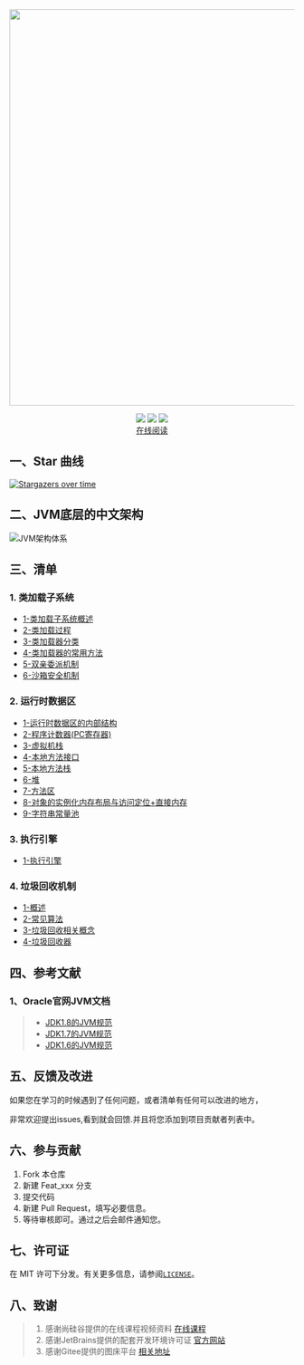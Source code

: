 
<center>
<img src="https://gitee.com/ShaoxiongDu/imageBed/raw/master/info.jpg" style="width:700px" >
</center>

<p align="center">
    <img src="https://img.shields.io/badge/JVM-底层原理解析-yellow">
    <img src="https://img.shields.io/badge/JVM-面试知识整理-green">
  <img src="https://visitor-badge.glitch.me/badge?page_id=shaoxiongdu.JVMStudy">
    <br>
    <a href="https://shaoxiongdu.github.io/JVMStudy/#/" target="_blank">在线阅读</a>
</p>

## 一、Star 曲线
[![Stargazers over time](https://starchart.cc/shaoxiongdu/JVMStudy.svg)](https://github.com/shaoxiongdu/JVMStudy)

## 二、JVM底层的中文架构

![JVM架构体系](https://gitee.com/ShaoxiongDu/imageBed/raw/master/%E7%AC%AC02%E7%AB%A0_JVM%E6%9E%B6%E6%9E%84-%E4%B8%AD.jpg)

## 三、清单 

### 1. 类加载子系统

 - 	[1-类加载子系统概述](https://github.com/shaoxiongdu/JVMStudy/blob/main/01-类加载子系统/01-类加载子系统.md)
 - 	[2-类加载过程](https://github.com/shaoxiongdu/JVMStudy/blob/main/01-类加载子系统/02-类加载过程.md)
 -   [3-类加载器分类](https://github.com/shaoxiongdu/JVMStudy/blob/main/01-类加载子系统/03-类加载器的分类.md)
 -   [4-类加载器的常用方法](https://github.com/shaoxiongdu/JVMStudy/blob/main/01-类加载子系统/04-类加载器的常用方法.md)
 -   [5-双亲委派机制](https://github.com/shaoxiongdu/JVMStudy/blob/main/01-类加载子系统/05-双亲委派机制.md)
 -   [6-沙箱安全机制](https://github.com/shaoxiongdu/JVMStudy/blob/main/01-类加载子系统/06-沙箱安全机制.md)

### 2.  运行时数据区 

-	[1-运行时数据区的内部结构](https://github.com/shaoxiongdu/JVMStudy/blob/main/02-运行时数据区/01-运行时数据区内部结构.md)
-	[2-程序计数器(PC寄存器)](https://github.com/shaoxiongdu/JVMStudy/blob/main/02-运行时数据区/02-程序计数器(PC寄存器).md)
-	[3-虚拟机栈](https://github.com/shaoxiongdu/JVMStudy/blob/main/02-运行时数据区/03-虚拟机栈.md)
-	[4-本地方法接口](https://github.com/shaoxiongdu/JVMStudy/blob/main/02-运行时数据区/04-本地方法接口.md)
-	[5-本地方法栈](https://github.com/shaoxiongdu/JVMStudy/blob/main/02-运行时数据区/05-本地方法栈.md)
-	[6-堆](https://github.com/shaoxiongdu/JVMStudy/blob/main/02-运行时数据区/06-堆.md)
-	[7-方法区](https://github.com/shaoxiongdu/JVMStudy/blob/main/02-运行时数据区/07-方法区.md)
-	[8-对象的实例化内存布局与访问定位+直接内存](https://github.com/shaoxiongdu/JVMStudy/blob/main/02-运行时数据区/08-对象的实例化内存布局与访问定位+直接内存.md)
-	[9-字符串常量池](https://github.com/shaoxiongdu/JVMStudy/blob/main/02-运行时数据区/09-字符串常量池.md)

### 3. 执行引擎
- [1-执行引擎](https://github.com/shaoxiongdu/JVMStudy/blob/main/03-JVM执行引擎/JVM执行引擎.md)

### 4. 垃圾回收机制
- [1-概述](https://github.com/shaoxiongdu/JVMStudy/blob/main/04-垃圾回收机制/01-垃圾回收概述.md)
- [2-常见算法](https://github.com/shaoxiongdu/JVMStudy/blob/main/04-垃圾回收机制/02-垃圾回收相关算法.md)
- [3-垃圾回收相关概念](https://github.com/shaoxiongdu/JVMStudy/blob/main/04-垃圾回收机制/03-垃圾回收相关概念.md)
- [4-垃圾回收器](https://github.com/shaoxiongdu/JVMStudy/blob/main/04-垃圾回收机制/04-垃圾回收器.md)

## 四、参考文献

### 1、Oracle官网JVM文档
>
> - [JDK1.8的JVM规范](https://docs.oracle.com/javase/specs/jvms/se8/html/)
> - [JDK1.7的JVM规范](https://docs.oracle.com/javase/specs/jvms/se7/html)
> - [JDK1.6的JVM规范](https://docs.oracle.com/javase/specs/jvms/se6/html)

## 五、反馈及改进

如果您在学习的时候遇到了任何问题，或者清单有任何可以改进的地方，

非常欢迎提出issues,看到就会回馈.并且将您添加到项目贡献者列表中。

## 六、参与贡献

1. Fork 本仓库
2. 新建 Feat_xxx 分支
3. 提交代码
4. 新建 Pull Request，填写必要信息。
5. 等待审核即可。通过之后会邮件通知您。

## 七、许可证

在 MIT 许可下分发。有关更多信息，请参阅[`LICENSE`](https://github.com/shaoxiongdu/JVMStudy/blob/main/LICENSE)。

## 八、致谢

>  1. 感谢尚硅谷提供的在线课程视频资料 [在线课程](https://www.bilibili.com/video/BV1PJ411n7xZ)
>  2. 感谢JetBrains提供的配套开发环境许可证 [官方网站](https://www.jetbrains.com/)
>  3. 感谢Gitee提供的图床平台 [相关地址](https://gitee.com/ShaoxiongDu/imageBed)


